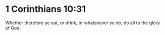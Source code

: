 # 1 Corinthians 10:31

Whether therefore ye eat, or drink, or whatsoever ye do, do all to the glory of God.
